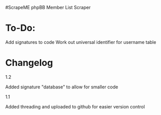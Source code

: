 #ScrapeME
phpBB Member List Scraper

To-Do:
============
Add signatures to code
Work out universal identifier for username table

Changelog
============
1.2

Added signature "database" to allow for smaller code

1.1

Added threading and uploaded to github for easier version control
